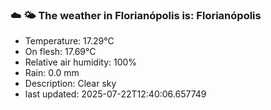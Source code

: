 ### ☁️ 🌤️  The weather in Florianópolis is: Florianópolis

- Temperature: 17.29°C
- On flesh: 17.69°C
- Relative air humidity: 100%
- Rain: 0.0 mm
- Description: Clear sky
- last updated: 2025-07-22T12:40:06.657749
